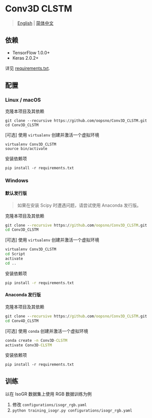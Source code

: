# Conv3D CLSTM

> [English][en] | [简体中文][hans]

## 依赖

+ TensorFlow 1.0.0+
+ Keras 2.0.2+

详见 [requirements.txt][req].

## 配置

### Linux / macOS

克隆本项目及其依赖
```shell
git clone --recursive https://github.com/oopsno/Conv3D_CLSTM.git
cd Conv3D_CLSTM
```

[可选] 使用 `virtualenv` 创建并激活一个虚拟环境
```shell
virtualenv Conv3D_CLSTM
source bin/activate
```

安装依赖项
```shell
pip install -r requirements.txt
```

### Windows

#### 默认发行版

> 如果在安装 Scipy 时遭遇问题，请尝试使用 Anaconda 发行版。

克隆本项目及其依赖
```cmd
git clone --recursive https://github.com/oopsno/Conv3D_CLSTM.git
cd Conv3D_CLSTM
```

[可选] 使用 `virtualenv` 创建并激活一个虚拟环境
```cmd
virtualenv Conv3D_CLSTM
cd Script
activate
cd ..
```

安装依赖项
```cmd
pip install -r requirements.txt
```

#### Anaconda 发行版

克隆本项目及其依赖
```cmd
git clone --recursive https://github.com/oopsno/Conv3D_CLSTM.git
cd Conv4D_CLSTM
```

[可选] 使用 `conda` 创建并激活一个虚拟环境
```cmd
conda create -n Conv3D-CLSTM
activate Conv3D-CLSTM
```

安装依赖项
```
pip install -r requirements.txt
```

## 训练

以在 IsoGR 数据集上使用 RGB 数据训练为例

1. 修改 `configurations/isogr_rgb.yaml`
2. `python training_isogr.py configurations/isogr_rgb.yaml`

[en]:   https://github.com/oopsno/Conv3D_CLSTM/blob/keras/README.md
[req]:  https://github.com/oopsno/Conv3D_CLSTM/blob/keras/requirements.txt
[hans]: https://github.com/oopsno/Conv3D_CLSTM/blob/keras/README-zh-cmn-hans.md
